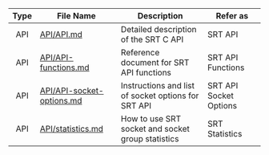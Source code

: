 | Type | File Name                                              | Description                                         | Refer as               |
| :--: | ------------------------------------------------------ | --------------------------------------------------- | ---------------------- |
| API  | [API/API.md](API/API.md)                               | Detailed description of the SRT C API               | SRT API                |
| API  | [API/API-functions.md](API/API-functions.md)           | Reference document for SRT API functions            | SRT API Functions      |
| API  | [API/API-socket-options.md](API/API-socket-options.md) | Instructions and list of socket options for SRT API | SRT API Socket Options |
| API  | [API/statistics.md](API/statistics.md)                 | How to use SRT socket and socket group statistics   | SRT Statistics         |

